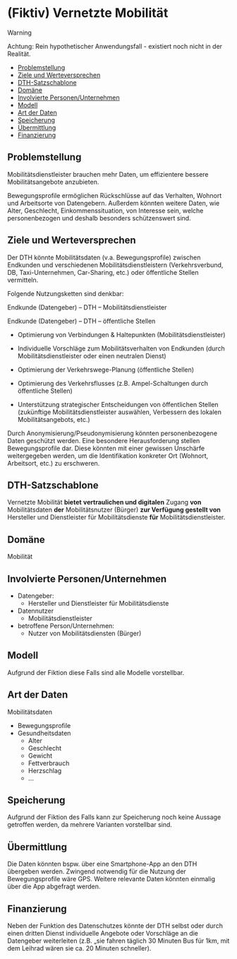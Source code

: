 # (Fiktiv) Vernetzte Mobilität
> [!WARNING]  
> Achtung: Rein hypothetischer Anwendungsfall - existiert noch nicht in der Realität.

-   [Problemstellung](#problemstellung)
-   [Ziele und Werteversprechen](#ziele)
-   [DTH-Satzschablone](#schablone)
-   [Domäne](#domaene)
-   [Involvierte Personen/Unternehmen](#involv)
-   [Modell](#modell)
-   [Art der Daten](#daten)
-   [Speicherung](#speicherung)
-   [Übermittlung](#uebermittlung)
-   [Finanzierung](#finanzierung)

<a name="problemstellung"></a>
## Problemstellung

Mobilitätsdienstleister brauchen mehr Daten, um effizientere bessere Mobilitätsangebote anzubieten.

Bewegungsprofile ermöglichen Rückschlüsse auf das Verhalten, Wohnort und Arbeitsorte von Datengebern. Außerdem könnten weitere Daten, wie Alter, Geschlecht, Einkommenssituation, von Interesse sein, welche personenbezogen und deshalb besonders schützenswert sind.

<a name="ziele"></a>
## Ziele und Werteversprechen

Der DTH könnte Mobilitätsdaten (v.a. Bewegungsprofile) zwischen Endkunden und verschiedenen Mobilitätsdienstleistern (Verkehrsverbund, DB, Taxi-Unternehmen, Car-Sharing, etc.) oder öffentliche Stellen vermitteln.

Folgende Nutzungsketten sind denkbar:

Endkunde (Datengeber) – DTH – Mobilitätsdienstleister

Endkunde (Datengeber) – DTH – öffentliche Stellen

-   Optimierung von Verbindungen & Haltepunkten (Mobilitätsdienstleister)
-   Individuelle Vorschläge zum Mobilitätsverhalten von Endkunden (durch Mobilitätsdienstleister oder einen neutralen Dienst)
-   Optimierung der Verkehrswege-Planung (öffentliche Stellen)

-   Optimierung des Verkehrsflusses (z.B. Ampel-Schaltungen durch öffentliche Stellen)
-   Unterstützung strategischer Entscheidungen von öffentlichen Stellen (zukünftige Mobilitätsdienstleister auswählen, Verbessern des lokalen Mobilitätsangebots, etc.)

Durch Anonymisierung/Pseudonymisierung könnten personenbezogene Daten geschützt werden. Eine besondere Herausforderung stellen Bewegungsprofile dar. Diese könnten mit einer gewissen Unschärfe weitergegeben werden, um die Identifikation konkreter Ort (Wohnort, Arbeitsort, etc.) zu erschweren.

<a name="schablone"></a>
## DTH-Satzschablone

Vernetzte Mobilität  **bietet** **vertraulichen und digitalen** Zugang  **von** Mobilitätsdaten **der** Mobilitätsnutzer (Bürger)  **zur Verfügung gestellt von**  Hersteller und Dienstleister für Mobilitätsdienste  **für**  Mobilitätsdienstleister.

<a name="domaene"></a>
## Domäne

Mobilität

<a name="involv"></a>
## Involvierte Personen/Unternehmen

-   Datengeber:
    -   Hersteller und Dienstleister für Mobilitätsdienste
-   Datennutzer
    -   Mobilitätsdienstleister
-   betroffene Person/Unternehmen:
    -   Nutzer von Mobilitätsdiensten (Bürger)

<a name="modell"></a>
## Modell

Aufgrund der Fiktion diese Falls sind alle Modelle vorstellbar.

<a name="daten"></a>
## Art der Daten

Mobilitätsdaten

-   Bewegungsprofile
-   Gesundheitsdaten
    -   Alter
    -   Geschlecht
    -   Gewicht
    -   Fettverbrauch
    -   Herzschlag
    -   ...

<a name="speicherung"></a>
## Speicherung

Aufgrund der Fiktion des Falls kann zur Speicherung noch keine Aussage getroffen werden, da mehrere Varianten vorstellbar sind.

<a name="uebermittlung"></a>
## Übermittlung

Die Daten könnten bspw. über eine Smartphone-App an den DTH übergeben werden. Zwingend notwendig für die Nutzung der Bewegungsprofile wäre GPS. Weitere relevante Daten könnten einmalig über die App abgefragt werden.

<a name="finanzierung"></a>
## Finanzierung

Neben der Funktion des Datenschutzes könnte der DTH selbst oder durch einen dritten Dienst individuelle Angebote oder Vorschläge an die Datengeber weiterleiten (z.B. „sie fahren täglich 30 Minuten Bus für 1km, mit dem Leihrad wären sie ca. 20 Minuten schneller).